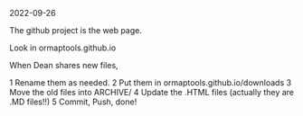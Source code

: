 2022-09-26

The github project is the web page. 

Look in ormaptools.github.io

When Dean shares new files,

1 Rename them as needed.
2 Put them in ormaptools.github.io/downloads
3 Move the old files into ARCHIVE/
4 Update the .HTML files (actually they are .MD files!!)
5 Commit, Push, done!

